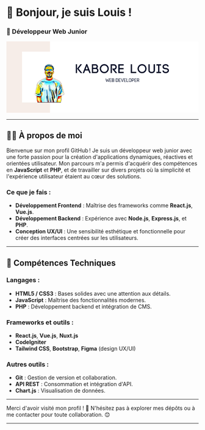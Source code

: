 # 👋 Bonjour, je suis Louis !  

### 🌟 Développeur Web Junior
![Aperçu de l'application](bio.png)


---

## 👨‍💻 À propos de moi

Bienvenue sur mon profil GitHub ! Je suis un développeur web junior avec une forte passion pour la création d'applications dynamiques, réactives et orientées utilisateur. Mon parcours m'a permis d'acquérir des compétences en **JavaScript** et **PHP**, et de travailler sur divers projets où la simplicité et l'expérience utilisateur étaient au cœur des solutions.  

### Ce que je fais :
- **Développement Frontend** : Maîtrise des frameworks comme **React.js**, **Vue.js**.  
- **Développement Backend** : Expérience avec **Node.js**, **Express.js**, et **PHP**.  
- **Conception UX/UI** : Une sensibilité esthétique et fonctionnelle pour créer des interfaces centrées sur les utilisateurs.  

---

## 🚀 Compétences Techniques

### Langages :
- **HTML5 / CSS3** : Bases solides avec une attention aux détails.
- **JavaScript** : Maîtrise des fonctionnalités modernes.
- **PHP** : Développement backend et intégration de CMS.  

### Frameworks et outils :
- **React.js**, **Vue.js**, **Nuxt.js**  
- **CodeIgniter**
- **Tailwind CSS**, **Bootstrap**, **Figma** (design UX/UI)  

### Autres outils :
- **Git** : Gestion de version et collaboration.  
- **API REST** : Consommation et intégration d'API.  
- **Chart.js** : Visualisation de données.  

---

Merci d'avoir visité mon profil ! 🌟 N'hésitez pas à explorer mes dépôts ou à me contacter pour toute collaboration. 😊  

---
